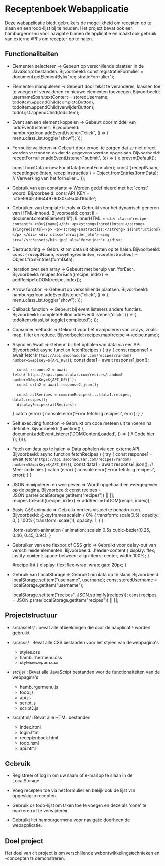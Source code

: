 # Receptenboek Webapplicatie

Deze wabapplicatie biedt gebruikers de mogelijkheid om recepten op te slaan en een todo-lijst bij te houden. Het project bevat ook een hamburgermenu voor navigatie binnen de applicatie en maakt ook gebruik van externe API's om recepten op te halen. 

## Functionaliteiten

- Elementen selecteren => Gebeurt op verschillende plaatsen in de JavaScript bestanden. Bijvoorbeeld:
    const registratieFormulier = document.getElementById("registratieFormulier");

- Elementen manipuleren => Gebeurt door tekst te veranderen, klassen toe te voegen of verwijderen en nieuwe elementen toevoegen. Bijvoorbeeld:
    usernameSpan.textContent = storedUsername;
    todoItem.appendChild(completeButton);
    todoItem.appendChild(verwijderButton);
    todoLijst.appendChild(todoItem);

- Event aan een element koppelen => Gebeurt door middel van 'addEventListener'. Bijvoorbeeld:
    hamburgerIcon.addEventListener("click", () => {
    menu.classList.toggle("show");
    });

- Formulier valideren => Gebeurt door ervoor te zorgen dat ze niet direct worden verzonden en dat de gegevens worden opgeslaan. Bijvoorbeeld:
    receptFormulier.addEventListener("submit", (e) => {
    e.preventDefault();
    
    const formData = new FormData(receptFormulier);
    const { receptNaam, receptIngrediënten, receptInstructies } = Object.fromEntries(formData);
    // Verwerking van het formulier...
    });

- Gebruik van een constante => Worden gedefinieerd met het 'const' woord. Bijvoorbeeld:
    const API_KEY = 'cf5e9945cf6644979d308c9a45f16d3e';

- Gebruiken van template literals => Gebruikt voor het dynamisch generen van HTML-inhoud. Bijvoorbeeld:
    const li = document.createElement("li");
    li.innerHTML = `
        <div class="recipe-content">
            <h3>${name}</h3>
            <p><strong>Ingrediënten:</strong> ${ingredients}</p>
            <p><strong>Instructies:</strong> ${instructions}</p>
        </div>
        <div class="verwijder_btn">
            <img src="/src/assets/bin.jpg" alt="Verwijder">
        </div>
    `;

- Destructuring => Gebruikt om data uit objecten op te halen. Bijvoorbeeld:
    const { receptNaam, receptIngrediënten, receptInstructies } = Object.fromEntries(formData);

- Iteration over een array => Gebeurt met behulp van 'forEach. Bijvoorbeeld:
    recipes.forEach((recipe, index) => addRecipeToDOM(recipe, index));

- Arrow function => Gebeurt op verschillende plaatsen. Bijvoorbeeld:
    hamburgerIcon.addEventListener("click", () => {
    menu.classList.toggle("show");
    });

- Callback function => Gebeurt bij event listeners andere functies. Bijvoorbeeld:
    completeButton.addEventListener('click', () => {
    todoItem.classList.toggle('completed');
    });

- Consumer methods => Gebruikt voor het manipuleren van arrays, zoals: map, filter en reduce. Bijvoorbeeld:
    recipes.map(recipe => recipe.name);

- Async en Await => Gebeurt bij het ophalen van data via een API. Bijvoorbeeld:
    async function fetchRecipes() {
    try {
        const response1 = await fetch(`https://api.spoonacular.com/recipes/random?number=5&apiKey=${API_KEY}`);
        const data1 = await response1.json();
        
        const response2 = await fetch(`https://api.spoonacular.com/recipes/random?number=5&apiKey=${API_KEY}`);
        const data2 = await response2.json();

        const allRecipes = combineRecipes(...[data1.recipes, data2.recipes]);
        displayRecipes(allRecipes);
    } catch (error) {
        console.error('Error fetching recipes:', error);
    }
    }   

- Self executing function => Gebruikt om code meteen uit te voeren na definitie. Bijvoorbeeld:
    (function() {
    document.addEventListener('DOMContentLoaded', () => {
        // Code hier
    });
    })();

- Fetch om data op te halen => Data ophalen via een externe API. Bijvoorbeeld:
    async function fetchRecipes() {
    try {
        const response1 = await fetch(`https://api.spoonacular.com/recipes/random?number=5&apiKey=${API_KEY}`);
        const data1 = await response1.json();
        // Meer code hier
    } catch (error) {
        console.error('Error fetching recipes:', error);
    }
    }   

- JSON manipuleren en weergeven => Wordt opgehaald en weergegeven op de pagina. Bijvoorbeeld:
    const recipes = JSON.parse(localStorage.getItem("recipes")) || [];
    recipes.forEach((recipe, index) => addRecipeToDOM(recipe, index));

- Basis CSS animatie => Gebruikt om iets visueel te benadrukken. Bijvoorbeeld:
    @keyframes scaleIn {
    0% {
        transform: scale(0.5);
        opacity: 0;
    }
    100% {
        transform: scale(1);
        opacity: 1;
    }
    }

    .form-submit-animation {
        animation: scaleIn 0.5s cubic-bezier(0.25, 0.46, 0.45, 0.94);
    }

- Gebruiken van ene flexbox of CSS grid => Gebruikt voor de lay-out van verschillende elementen. Bijvoorbeeld:
    .header-content {
    display: flex;
    justify-content: space-between;
    align-items: center;
    width: 100%;
    }

    #recipe-list {
        display: flex;
        flex-wrap: wrap;
        gap: 20px;
    }

- Gebruik van LocalStorage => Gebruikt om data op te slaan. Bijvoorbeeld:
    localStorage.setItem("username", username);
    const storedUsername = localStorage.getItem("username");

    localStorage.setItem("recipes", JSON.stringify(recipes));
    const recipes = JSON.parse(localStorage.getItem("recipes")) || [];



## Projectstructuur

- src/assets/ : bevat alle afbeeldingen die door de aapplicatie worden gebruikt.

- src/css/ : Bevat alle CSS bestanden voor het stylen van de webpagina's
    - styles.css
    - hamburhermenu.css
    - stylesrecepten.css

- src/js/ : Bevat alle JavaScript bestanden voor de functionaliteiten van de webpagina's
    - hamburgermenu.js
    - todo.js
    - api.js
    - script.js
    - script2.js

- src/html/ : Bevat alle HTML bestanden
    - index.html
    - login.html
    - receptenboek.html
    - todo.html
    - api.html


## Gebruik

- Registreer of log in om uw naam of e-mail op te slaan in de LocalStorage.

- Voeg recepten toe via het formulier en bekijk ook de lijst van opgeslagen recepten.

- Gebruik de todo-lijst om taken toe te voegen en deze als 'done' te markeren of te verwijderen.

- Gebruikt het hamburgermenu voor navigatie doorheen de wepapplicatie.

## Doel project

Het doel van dit project is om verschillende webontwikkelingstechnieken en -concepten te demonstreren.
